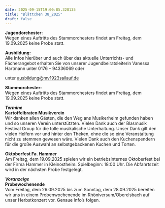 ```yaml
---
date: 2025-09-15T19:00:05.328135
title: "Blättchen 38_2025"
draft: false
---
```


 

**Jugendorchester:**  
Wegen eines Auftritts des Stammorchesters findet am Freitag, dem 19.09.2025 keine Probe statt.

**Ausbildung:**  
Alle Infos hierüber und auch über das aktuelle Unterrichts- und Fächerangebot erhalten Sie von unserer Jugendbeiratsleiterin Vanessa Hartmann unter 0176 – 94336069 oder 

unter ausbildung@mv1923sailauf.de

**Stammorchester:**  
Wegen eines Auftritts des Stammorchesters findet am Freitag, dem 19.09.2025 keine Probe statt.

***Termine***  
**Kartoffelbraten Musikverein**  
Wir danken allen Gästen, die den Weg ans Musikerheim gefunden haben und so unseren Verein unterstützten. Vielen Dank auch der Blasmusik Festival Group für die tolle musikalische Unterhaltung.
Unser Dank gilt den vielen Helfern vor und hinter den Theken, ohne die so eine Veranstaltung nicht zu stemmen gewesen wäre. Vielen Dank auch den Kuchenspendern für die große Auswahl an selbstgebackenen Kuchen und Torten. 

**Oktoberfest Fa. Hammer**  
Am Freitag, dem 19.09.2025 spielen wir ein betriebsinternes Oktoberfest bei der Firma Hammer in Kleinostheim.
Spielbeginn: 18:00 Uhr. Die Abfahrtszeit wird in der nächsten Probe festgelegt.

***Voranzeige***  
**Probewochenende**  
Vom Freitag, dem 26.09.2025 bis zum Sonntag, dem 28.09.2025 bereiten wir uns in einem Probenwochenende im Rhöniversum/Oberelsbach auf unser Herbstkonzert vor. Genaue Info’s folgen. 

